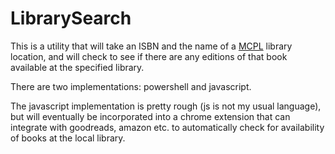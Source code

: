 # LibrarySearch
This is a utility that will take an ISBN and the name of a 
[MCPL](http://www.montgomerycountymd.gov/library/) library location, and will check to see 
if there are any editions of that book available at the specified library.

There are two implementations: powershell and javascript.

The javascript implementation is pretty rough (js is not my usual language), but will eventually 
be incorporated into a chrome extension that can integrate with goodreads, amazon etc. to
automatically check for availability of books at the local library.
    

